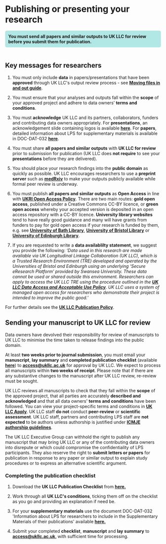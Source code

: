 # Publishing or presenting your research
<div style="background-color: rgba(0, 178, 169, 0.3); padding: 10px; border-radius: 5px;"><strong>You must send all papers and similar outputs to UK LLC for review before you submit them for publication.</strong></div style>
<br>

## Key messages for researchers
1. You must only include **data** in papers/presentations that have been **approved** through UK LLC's output review process - see [**Moving files in and out guide**](../user_guide/MovingFilesInAndOut.md).

2. You must ensure that your analyses and outputs fall within the **scope** of your approved project and adhere to data owners’ **terms and conditions**.

3. You must **acknowledge** UK LLC and its partners, collaborators, funders and contributing data owners appropriately. For **presentations**, an acknowledgement slide containing logos is available [**here**](../images/UK%20LLC%20Acknowledgement%20Slide_v2.pptx). For **papers**, detailed information about LPS for supplementary materials is available in DOC-DAT-032 [**here**](../images/DOC-DAT-032_UKLLC_LPS_Supplementary_Info_V1.9.docx).

4. You must share **all papers and similar outputs** with **UK LLC for review** prior to submission for publication (UK LLC does **not require** to see your **presentations** before they are delivered).

6. You should place your research findings into the **public domain** as quickly as possible. UK LLC encourages researchers to use a **preprint server** such as <strong><a href="https://www.medrxiv.org/" target="_blank" rel="noopener noreferrer">medRxiv</a></strong> to make your outputs publicly available while formal peer review is underway.

7. You must publish **all papers and similar outputs** as **Open Access** in line with <strong><a href="https://www.ukri.org/publications/ukri-open-access-policy/" target="_blank" rel="noopener noreferrer">UKRI Open Access Policy</a></strong>. There are two main routes: **gold open access**, published under a Creative Commons CC-BY licence, or **green open access** whereby your accepted version is deposited in an open access repository with a CC-BY licence. **University library websites** tend to have really good guidance and many will have grants from funders to pay for gold open access if your research is funded by them, e.g. see <strong><a href="https://library.bath.ac.uk/open-access/whatisopenaccess" target="_blank" rel="noopener noreferrer">University of Bath Library</a></strong>, <strong><a href="https://www.bristol.ac.uk/staff/researchers/open-access/" target="_blank" rel="noopener noreferrer">University of Bristol Library</a></strong> or <strong><a href="https://library.ed.ac.uk/research-support/publish-research/open-access" target="_blank" rel="noopener noreferrer">University of Edinburgh Library</a></strong>.

8. If you are requested to write a **data availablilty statement**, we suggest you provide the following:
*‘Data used in this research are made available via UK Longitudinal Linkage Collaboration (UK LLC), which is a Trusted Research Environment (TRE) developed and operated by the Universities of Bristol and Edinburgh using an underlying ‘Secure eResearch Platform’ provided by Swansea University. These data cannot be used or shared outside this environment. Researchers can apply to access the UK LLC TRE using the procedure outlined in the <strong><a href="https://explore.ukllc.ac.uk/" target="_blank" rel="noopener noreferrer">UK LLC Data Access and Acceptable Use Policy</a></strong>. UK LLC uses a system of managed open access for researchers who demonstrate their project is intended to improve the public good.’*

For further details see the <strong><a href="https://ukllc.ac.uk/governance" target="_blank" rel="noopener noreferrer">UK LLC Publication Policy</a></strong>.

## Sending your manuscript to UK LLC for review
Data owners have devolved their responsibility for review of manuscripts to UK LLC to minimise the time taken to release findings into the public domain.

At least **two weeks prior to journal submission**, you must email your **manuscript**, **lay summary** and **completed publication checklist** (available [**here**](../images/DOC-ISM-041_UKLLC_PublicationChecklist_V1.7.docx)) to [**access@ukllc.ac.uk**](mailto:access@ukllc.ac.uk) for approval by UK LLC. We expect to process all manuscripts within **two weeks of receipt**. Please note that if there are any substantive changes to the manuscript after UK LLC review, re-review must be sought.

UK LLC reviews all manuscripts to check that they fall within the **scope** of the approved project, that all parties are accurately **described and acknowledged** and that all data owners' **terms and conditions** have been followed. You can view your project-specific terms and conditions in <strong><a href="https://apply.ukllc.ac.uk/" target="_blank" rel="noopener noreferrer">UK LLC Apply</a></strong>. UK LLC staff **do not** conduct **peer-review** or **scientific assessment**. UK LLC staff, partners and contributing LPS staff are **not expected** to be authors unless authorship is justified under [**ICMJE authorship guidelines**](http://icmje.org/).

The UK LLC Executive Group can withhold the right to publish any manuscript that may bring UK LLC or any of the contributing data owners into disrepute or which could compromise the confidentiality of LPS participants. They also reserve the right to **submit letters or papers** for publication in response to any paper or similar output to explain study procedures or to express an alternative scientific argument.

### Completing the publication checklist

1. Download the **UK LLC Publication Checklist** from [**here.**](../images/DOC-ISM-041_UKLLC_PublicationChecklist_V1.7.docx)

2. Work through all **UK LLC's conditions**, ticking them off on the checklist as you go and providing an explanation if need be.
3. For your **supplementary materials** use the document DOC-DAT-032 'Information about LPS for researchers to include in the Supplementary Materials of their publications' available [**here.**](../images/DOC-DAT-032_UKLLC_LPS_Supplementary_Info_V1.9.docx)
4. Submit your completed **checklist**, **manuscript** and **lay summary** to [**access@ukllc.ac.uk**.](mailto:access@ukllc.ac.uk) with sufficient time for processing.
